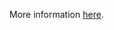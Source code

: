 More information [here](https://docs.prismacloud.io/en/enterprise-edition/policy-reference/google-cloud-policies/google-cloud-networking-policies/bc-gcp-networking-8).
